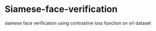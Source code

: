 # Siamese-face-verification
siamese face verification using contrastive loss function on orl dataset
